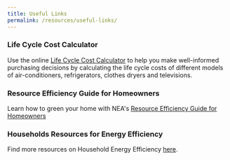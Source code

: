 ```yaml
---
title: Useful Links
permalink: /resources/useful-links/
---
```

### Life Cycle Cost Calculator

Use the online [Life Cycle Cost Calculator](https://www.nea.gov.sg/our-services/climate-change-energy-efficiency/energy-efficiency/household-sector/life-cycle-cost-calculator) to help you make well-informed purchasing decisions by calculating the life cycle costs of different models of air-conditioners, refrigerators, clothes dryers and televisions.

### Resource Efficiency Guide for Homeowners

Learn how to green your home with NEA's [Resource Efficiency Guide for Homeowners](https://www.nea.gov.sg/docs/default-source/our-services/energy-efficiency/household-sector/guide.pdf)

### Households Resources for Energy Efficiency

Find more resources on Household Energy Efficiency [here](https://www.nea.gov.sg/docs/default-source/our-services/energy-efficiency/household-sector/guide.pdf).



